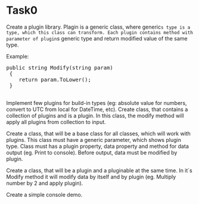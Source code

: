 # Task0
Create a plugin library. Plagin is a generic class, where generic`s type is a type, which this class can transform.
Each plugin contains method with parameter of plugin`s generic type and return modified value of the same type.

Example:
 <pre>public string Modify(string param)
 {
    return param.ToLower();
 }
 </pre>
Implement few plugins for build-in types (eg: absolute value for numbers, convert to UTC from local for DateTime, etc).
Create class, that contains a collection of plugins and is a plugin. In this class, the modify method will apply all plugins
from collection to input.

Create a class, that will be a base class for all classes, which will work with plugins. This class must have a generic parameter,
which shows plugin type. Class must has a plugin property, data property and method for data output (eg. Print to
console). Before output, data must be modified by plugin.

Create a class, that will be a plugin and a pluginable at the same time. In it`s Modify method it will modify data by itself
and by plugin (eg. Multiply number by 2 and apply plugin).

Create a simple console demo.
